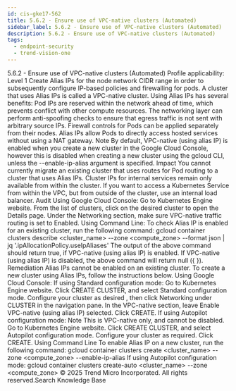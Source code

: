 ```yaml
---
id: cis-gke17-562
title: 5.6.2 - Ensure use of VPC-native clusters (Automated)
sidebar_label: 5.6.2 - Ensure use of VPC-native clusters (Automated)
description: 5.6.2 - Ensure use of VPC-native clusters (Automated)
tags:
  - endpoint-security
  - trend-vision-one
---
```


 5.6.2 - Ensure use of VPC-native clusters (Automated) Profile applicability: Level 1 Create Alias IPs for the node network CIDR range in order to subsequently configure IP-based policies and firewalling for pods. A cluster that uses Alias IPs is called a VPC-native cluster. Using Alias IPs has several benefits: Pod IPs are reserved within the network ahead of time, which prevents conflict with other compute resources. The networking layer can perform anti-spoofing checks to ensure that egress traffic is not sent with arbitrary source IPs. Firewall controls for Pods can be applied separately from their nodes. Alias IPs allow Pods to directly access hosted services without using a NAT gateway. Note By default, VPC-native (using alias IP) is enabled when you create a new cluster in the Google Cloud Console, however this is disabled when creating a new cluster using the gcloud CLI, unless the --enable-ip-alias argument is specified. Impact You cannot currently migrate an existing cluster that uses routes for Pod routing to a cluster that uses Alias IPs. Cluster IPs for internal services remain only available from within the cluster. If you want to access a Kubernetes Service from within the VPC, but from outside of the cluster, use an internal load balancer. Audit Using Google Cloud Console: Go to Kubernetes Engine website. From the list of clusters, click on the desired cluster to open the Details page. Under the Networking section, make sure VPC-native traffic routing is set to Enabled. Using Command Line: To check Alias IP is enabled for an existing cluster, run the following command: gcloud container clusters describe <cluster_name> --zone <compute_zone> --format json | jq '.ipAllocationPolicy.useIpAliases' The output of the above command should return true, if VPC-native (using alias IP) is enabled. If VPC-native (using alias IP) is disabled, the above command will return null ({ }). Remediation Alias IPs cannot be enabled on an existing cluster. To create a new cluster using Alias IPs, follow the instructions below. Using Google Cloud Console: If using Standard configuration mode: Go to Kubernetes Engine website. Click CREATE CLUSTER, and select Standard configuration mode. Configure your cluster as desired , then click Networking under CLUSTER in the navigation pane. In the VPC-native section, leave Enable VPC-native (using alias IP) selected. Click CREATE. If using Autopilot configuration mode: Note This is VPC-native only, and cannot be disabled. Go to Kubernetes Engine website. Click CREATE CLUSTER, and select Autopilot configuration mode. Configure your cluster as required. Click CREATE. Using Command Line To enable Alias IP on a new cluster, run the following command: gcloud container clusters create <cluster_name> --zone <compute_zone> --enable-ip-alias If using Autopilot configuration mode: gcloud container clusters create-auto <cluster_name> --zone <compute_zone> © 2025 Trend Micro Incorporated. All rights reserved.Search Knowledge Base